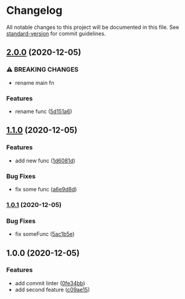 # Changelog

All notable changes to this project will be documented in this file. See [standard-version](https://github.com/conventional-changelog/standard-version) for commit guidelines.

## [2.0.0](https://github.com/Peredery/second-experement-with-git/compare/v1.1.0...v2.0.0) (2020-12-05)


### ⚠ BREAKING CHANGES

* rename main fn

### Features

* rename func ([5d151a6](https://github.com/Peredery/second-experement-with-git/commit/5d151a6fb17825061844efb169413c78c43f4145))

## [1.1.0](https://github.com/Peredery/second-experement-with-git/compare/v1.0.1...v1.1.0) (2020-12-05)


### Features

* add new func ([1d6081d](https://github.com/Peredery/second-experement-with-git/commit/1d6081df4d630224662acdb64dbf3136e684fc2b))


### Bug Fixes

* fix some func ([a6e9d8d](https://github.com/Peredery/second-experement-with-git/commit/a6e9d8d2d38d4a0f75f1af5966fd5a3f13b780a6))

### [1.0.1](https://github.com/Peredery/second-experement-with-git/compare/v1.0.0...v1.0.1) (2020-12-05)


### Bug Fixes

* fix someFunc ([5ac1b5e](https://github.com/Peredery/second-experement-with-git/commit/5ac1b5e0d097520489c417bbfab60fcb029b33d3))

## 1.0.0 (2020-12-05)


### Features

* add commit linter ([0fe34bb](https://github.com/Peredery/second-experement-with-git/commit/0fe34bb72224baa0a0d3a7803ef20c8a7281ea61))
* add second feature ([c09ae15](https://github.com/Peredery/second-experement-with-git/commit/c09ae15c3f9cb8d07fb0fc92d8e5dae839081898))

